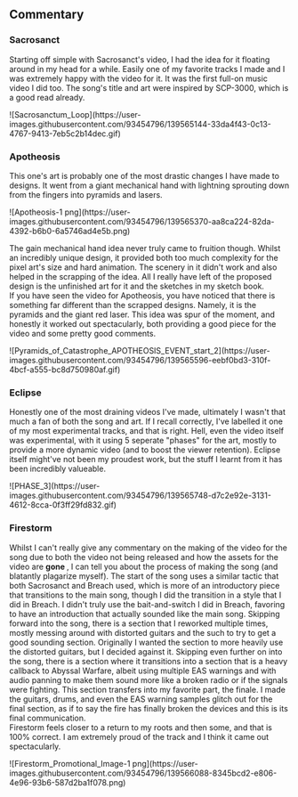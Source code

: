<h2> Commentary </h2>

<h3>Sacrosanct</h3>

<p> Starting off simple with Sacrosanct's video, I had the idea for it floating around in my head for a while. Easily one of my favorite tracks I made and I was extremely happy with the video for it. It was the first full-on music video I did too. The song's title and art were inspired by SCP-3000, which is a good read already. </p>
![Sacrosanctum_Loop](https://user-images.githubusercontent.com/93454796/139565144-33da4f43-0c13-4767-9413-7eb5c2b14dec.gif)

<h3>Apotheosis</h3>

<p>This one's art is probably one of the most drastic changes I have made to designs. It went from a giant mechanical hand with lightning sprouting down from the fingers into pyramids and lasers. </p>
![Apotheosis-1 png](https://user-images.githubusercontent.com/93454796/139565370-aa8ca224-82da-4392-b6b0-6a5746ad4e5b.png)
<p>The gain mechanical hand idea never truly came to fruition though. Whilst an incredibly unique design, it provided both too much complexity for the pixel art's size and hard animation. The scenery in it didn't work and also helped in the scrapping of the idea. All I really have left of the proposed design is the unfinished art for it and the sketches in my sketch book. <br>
  If you have seen the video for Apotheosis, you have noticed that there is something far different than the scrapped designs. Namely, it is the pyramids and the giant red laser. This idea was spur of the moment, and honestly it worked out spectacularly, both providing a good piece for the video and some pretty good comments. </p>
  ![Pyramids_of_Catastrophe_APOTHEOSIS_EVENT_start_2](https://user-images.githubusercontent.com/93454796/139565596-eebf0bd3-310f-4bcf-a555-bc8d750980af.gif)

<h3> Eclipse </h3>

<p> Honestly one of the most draining videos I've made, ultimately I wasn't that much a fan of both the song and art. If I recall correctly, I've labelled it one of my most experimental tracks, and that is right. Hell, even the video itself was experimental, with it using 5 seperate "phases" for the art, mostly to provide a more dynamic video (and to boost the viewer retention). Eclipse itself might've not been my proudest work, but the stuff I learnt from it has been incredibly valueable. </p>
![PHASE_3](https://user-images.githubusercontent.com/93454796/139565748-d7c2e92e-3131-4612-8cca-0f3ff29fd832.gif)

<h3>Firestorm</h3>

<p>Whilst I can't really give any commentary on the making of the video for the song due to both the video not being released and how the assets for the video are <strong> gone </strong>, I can tell you about the process of making the song (and blatantly plagarize myself). The start of the song uses a similar tactic that both Sacrosanct and Breach used, which is more of an introductory piece that transitions to the main song, though I did the transition in a style that I did in Breach. I didn't truly use the bait-and-switch I did in Breach, favoring to have an introduction that actually sounded like the main song. Skipping forward into the song, there is a section that I reworked multiple times, mostly messing around with distorted guitars and the such to try to get a good sounding section. Originally I wanted the section to more heavily use the distorted guitars, but I decided against it. Skipping even further on into the song, there is a section where it transitions into a section that is a heavy callback to Abyssal Warfare, albeit using multiple EAS warnings and with audio panning to make them sound more like a broken radio or if the signals were fighting. This section transfers into my favorite part, the finale. I made the guitars, drums, and even the EAS warning samples glitch out for the final section, as if to say the fire has finally broken the devices and this is its final communication. <br>
  Firestorm feels closer to a return to my roots and then some, and that is 100% correct. I am extremely proud of the track and I think it came out spectacularly.  </p>
  ![Firestorm_Promotional_Image-1 png](https://user-images.githubusercontent.com/93454796/139566088-8345bcd2-e806-4e96-93b6-587d2ba1f078.png)
